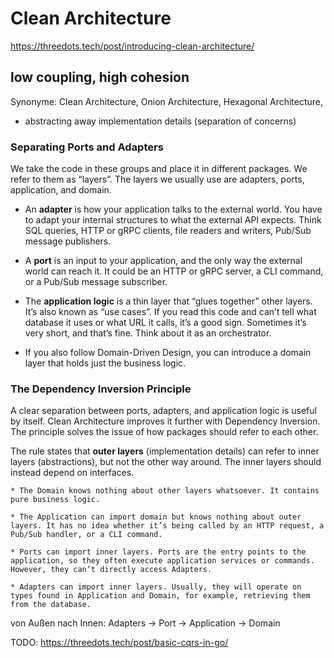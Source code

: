 # Clean Architecture

https://threedots.tech/post/introducing-clean-architecture/

## low coupling, high cohesion

Synonyme: Clean Architecture, Onion Architecture, Hexagonal Architecture, 

* abstracting away implementation details (separation of concerns)

### Separating Ports and Adapters

We take the code in these groups and place it in different packages. We refer to them as “layers”. The layers we usually use are adapters, ports, application, and domain.

* An **adapter** is how your application talks to the external world. You have to adapt your internal structures to what the external API expects. Think SQL queries, HTTP or gRPC clients, file readers and writers, Pub/Sub message publishers.

* A **port** is an input to your application, and the only way the external world can reach it. It could be an HTTP or gRPC server, a CLI command, or a Pub/Sub message subscriber.

* The **application logic** is a thin layer that “glues together” other layers. It’s also known as “use cases”. If you read this code and can’t tell what database it uses or what URL it calls, it’s a good sign. Sometimes it’s very short, and that’s fine. Think about it as an orchestrator.

* If you also follow Domain-Driven Design, you can introduce a domain layer that holds just the business logic.


### The Dependency Inversion Principle

A clear separation between ports, adapters, and application logic is useful by itself. Clean Architecture improves it further with Dependency Inversion. The principle solves the issue of how packages should refer to each other.

The rule states that **outer layers** (implementation details) can refer to inner layers (abstractions), but not the other way around. The inner layers should instead depend on interfaces.

    * The Domain knows nothing about other layers whatsoever. It contains pure business logic.

    * The Application can import domain but knows nothing about outer layers. It has no idea whether it’s being called by an HTTP request, a Pub/Sub handler, or a CLI command.

    * Ports can import inner layers. Ports are the entry points to the application, so they often execute application services or commands. However, they can’t directly access Adapters.

    * Adapters can import inner layers. Usually, they will operate on types found in Application and Domain, for example, retrieving them from the database.

 von Außen nach Innen: Adapters -> Port -> Application -> Domain


TODO: https://threedots.tech/post/basic-cqrs-in-go/
